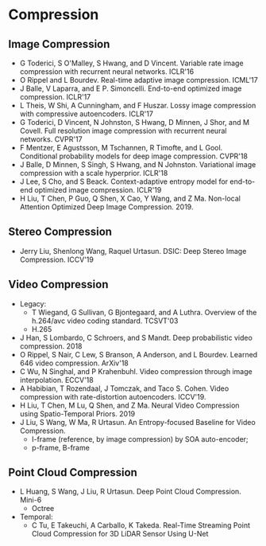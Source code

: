 # Compression

## Image Compression
- G Toderici, S O'Malley, S Hwang, and D Vincent. Variable rate image compression with recurrent neural networks. ICLR'16
- O Rippel and L Bourdev. Real-time adaptive image compression. ICML'17
- J Balle, V Laparra, and E P. Simoncelli. End-to-end optimized image compression. ICLR'17
- L Theis, W Shi, A Cunningham, and F Huszar. Lossy image compression with compressive autoencoders. ICLR'17
- G Toderici, D Vincent, N Johnston, S Hwang, D Minnen, J Shor, and M Covell. Full resolution image compression with recurrent neural networks. CVPR'17
- F Mentzer, E Agustsson, M Tschannen, R Timofte, and L Gool. Conditional probability models for deep image compression. CVPR'18
- J Balle, D Minnen, S Singh, S Hwang, and N Johnston. Variational image compression with a scale hyperprior. ICLR'18
- J Lee, S Cho, and S Beack. Context-adaptive entropy model for end-to-end optimized image compression. ICLR'19
- H Liu, T Chen, P Guo, Q Shen, X Cao, Y Wang, and Z Ma. Non-local Attention Optimized Deep Image Compression. 2019.

## Stereo Compression
- Jerry Liu, Shenlong Wang, Raquel Urtasun. DSIC: Deep Stereo Image Compression. ICCV'19

## Video Compression
- Legacy:
	- T Wiegand, G Sullivan, G Bjontegaard, and A Luthra. Overview of the h.264/avc video coding standard. TCSVT'03
	- H.265
- J Han, S Lombardo, C Schroers, and  S Mandt. Deep probabilistic video compression. 2018
- O Rippel, S Nair, C Lew, S Branson, A Anderson, and L Bourdev. Learned 646 video compression. ArXiv'18
- C Wu, N Singhal, and P Krahenbuhl. Video compression through image interpolation. ECCV'18
- A Habibian, T Rozendaal, J Tomczak, and Taco S. Cohen. Video compression with rate-distortion autoencoders. ICCV'19.
- H Liu, T Chen, M Lu, Q Shen, and Z Ma. Neural Video Compression using Spatio-Temporal Priors. 2019
- J Liu, S Wang, W Ma, R Urtasun. An Entropy-focused Baseline for Video Compression.
	- I-frame (reference, by image compression) by SOA auto-encoder;
	- p-frame, B-frame

## Point Cloud Compression
- L Huang, S Wang, J Liu, R Urtasun. Deep Point Cloud Compression. Mini-6
	- Octree
- Temporal:
	- C Tu, E Takeuchi, A Carballo, K Takeda. Real-Time Streaming Point Cloud Compression for 3D LiDAR Sensor Using U-Net
	